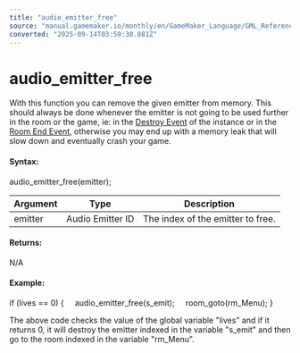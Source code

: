 ```yaml
---
title: "audio_emitter_free"
source: "manual.gamemaker.io/monthly/en/GameMaker_Language/GML_Reference/Asset_Management/Audio/Audio_Emitters/audio_emitter_free.htm"
converted: "2025-09-14T03:59:30.881Z"
---
```


# audio\_emitter\_free

With this function you can remove the given emitter from memory. This should always be done whenever the emitter is not going to be used further in the room or the game, ie: in the [Destroy Event](../../../../../The_Asset_Editors/Object_Properties/Object_Events.md) of the instance or in the [Room End Event](../../../../../The_Asset_Editors/Object_Properties/Other_Events.md), otherwise you may end up with a memory leak that will slow down and eventually crash your game.

#### Syntax:

audio\_emitter\_free(emitter);

| Argument | Type | Description |
| --- | --- | --- |
| emitter | Audio Emitter ID | The index of the emitter to free. |

#### Returns:

N/A

#### Example:

if (lives == 0)
{
    audio\_emitter\_free(s\_emit);
    room\_goto(rm\_Menu);
}

The above code checks the value of the global variable "lives" and if it returns 0, it will destroy the emitter indexed in the variable "s\_emit" and then go to the room indexed in the variable "rm\_Menu".